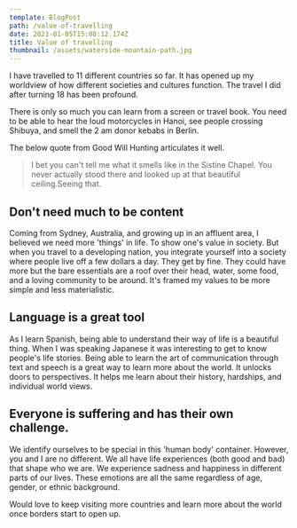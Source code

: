 ```yaml
---
template: BlogPost
path: /value-of-travelling
date: 2021-01-05T15:08:12.174Z
title: Value of travelling
thumbnail: /assets/waterside-mountain-path.jpg
---
```

I have travelled to 11 different countries so far. It has opened up my worldview of how different societies and cultures function. The travel I did after turning 18 has been profound.

There is only so much you can learn from a screen or travel book. You need to be able to hear the loud motorcycles in Hanoi, see people crossing Shibuya, and smell the 2 am donor kebabs in Berlin.

The below quote from Good Will Hunting articulates it well.

> I bet you can't tell me what it smells like in the Sistine Chapel. You never actually stood there and looked up at that beautiful ceiling.Seeing that.

## **Don't need much to be content**

Coming from Sydney, Australia, and growing up in an affluent area, I believed we need more 'things' in life. To show one's value in society. But when you travel to a developing nation, you integrate yourself into a society where people live off a few dollars a day. They get by fine. They could have more but the bare essentials are a roof over their head, water, some food, and a loving community to be around. It's framed my values to be more simple and less materialistic.

## **Language is a great tool**

As I learn Spanish, being able to understand their way of life is a beautiful thing. When I was speaking Japanese it was interesting to get to know people's life stories. Being able to learn the art of communication through text and speech is a great way to learn more about the world. It unlocks doors to perspectives. It helps me learn about their history, hardships, and individual world views.

## **Everyone is suffering and has their own challenge.**

We identify ourselves to be special in this 'human body' container. However, you and I are no different. We all have life experiences (both good and bad) that shape who we are. We experience sadness and happiness in different parts of our lives. These emotions are all the same regardless of age, gender, or ethnic background.

Would love to keep visiting more countries and learn more about the world once borders start to open up.
